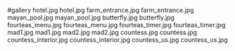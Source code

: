 #gallery
hotel.jpg	hotel.jpg
farm_entrance.jpg	farm_entrance.jpg
mayan_pool.jpg	mayan_pool.jpg
butterfly.jpg	butterfly.jpg
fourteas_menu.jpg	fourteas_menu.jpg
fourteas_timer.jpg	fourteas_timer.jpg
mad1.jpg	mad1.jpg
mad2.jpg	mad2.jpg
countess.jpg	countess.jpg
countess_interior.jpg	countess_interior.jpg
countess_us.jpg	countess_us.jpg
